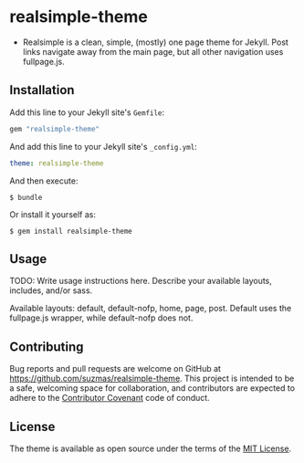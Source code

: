 # realsimple-theme

* Realsimple is a clean, simple, (mostly) one page theme for Jekyll. Post links navigate away from the main page, but all other navigation uses fullpage.js.


## Installation

Add this line to your Jekyll site's `Gemfile`:

```ruby
gem "realsimple-theme"
```

And add this line to your Jekyll site's `_config.yml`:

```yaml
theme: realsimple-theme
```

And then execute:

    $ bundle

Or install it yourself as:

    $ gem install realsimple-theme

## Usage

TODO: Write usage instructions here. Describe your available layouts, includes, and/or sass.

Available layouts: default, default-nofp, home, page, post. Default uses the fullpage.js wrapper, while default-nofp does not. 

## Contributing

Bug reports and pull requests are welcome on GitHub at https://github.com/suzmas/realsimple-theme. This project is intended to be a safe, welcoming space for collaboration, and contributors are expected to adhere to the [Contributor Covenant](http://contributor-covenant.org) code of conduct.



## License

The theme is available as open source under the terms of the [MIT License](https://opensource.org/licenses/MIT).

